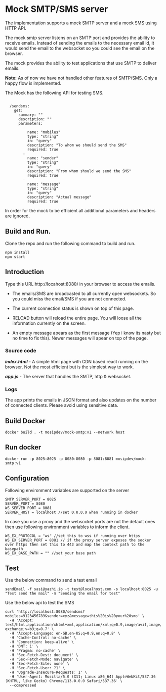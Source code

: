 # Mock SMTP/SMS server
The implementation supports a mock SMTP server and a mock SMS using HTTP API.

The mock smtp server listens on an SMTP port and provides the ability to receive emails. Instead of sending the emails to the necessary email id,  it would send the email to the websocket so you could see the email on the browser. 

The mock provides the ability to test applications that use SMTP to deliver emails. 

__Note:__ As of now we have not handled other features of SMTP/SMS. Only a happy flow is implemented.

The Mock has the following API for testing SMS. 
```

  /sendsms: 
    get: 
      summary: ""
      description: ""
      parameters: 
        - 
          name: "mobiles"
          type: "string"
          in: "query"
          description: "To whom we should send the SMS"
          required: true
        - 
          name: "sender"
          type: "string"
          in: "query"
          description: "From whom should we send the SMS"
          required: true
        - 
          name: "message"
          type: "string"
          in: "query"
          description: "Actual message"
          required: true

```
In order for the mock to be efficient all additional parameters and headers are ignored. 

## Build and Run. 

Clone the repo and run the following command to build and run.

```
npm install
npm start
```

## Introduction

Type this URL http://locahost:8080/ in your browser to access the emails.

* The emails/SMS are broadcasted to all currently open websockets. So you could miss the email/SMS if you are not connected.  

* The current connection status is shown on top of this page.

* RELOAD button will reload the entire page. You will loose all the information currently on the screen.

* An empty message apears as the first message (Yep i know its nasty but no time to fix this). Newer messages will apear on top of the page. 

### Source code

_**index.html**_ - A simple html page with CDN based react running on the browser. Not the most efficient but is the simplest way to work.

_**app.js**_ - The server that handles the SMTP, http & websocket.

### Logs

The app prints the emails in JSON format and also updates on the number of connected clients. Please avoid using sensitive data.

## Build Docker

```
docker build . -t mosipdev/mock-smtp:v1 --network host
```

## Run docker

```
docker run -p 8025:8025 -p 8080:8080 -p 8081:8081 mosipdev/mock-smtp:v1
```

## Configuration

Following environment variables are supported on the server

```
SMTP_SERVER_PORT = 8025
SERVER_PORT = 8080
WS_SERVER_PORT = 8081
SERVER_HOST = localhost //set 0.0.0.0 when running in docker
```

In case you use a proxy and the websocket ports are not the default ones then use following environment variables to inform the client.

```
WS_EX_PROTOCOL = "ws" //set this to wss if running over https
WS_EX_SERVER_PORT = 8081 // if the proxy server exposes the socker over https then set this to 443 and map the context path to the basepath
WS_EX_BASE_PATH = "" //set your base path
```

## Test

Use the below command to send a test email
```
sendEmail -f sasi@yazhi.io -t test@localhost.com -s localhost:8025 -u "Test send the mail" -m "Sending the email for test"
```
Use the below api to test the SMS
```
curl 'http://localhost:8080/sendsms?mobiles=9123456789&sender=xyz&message=this%20is%20your%20sms' \
  -H 'Accept: text/html,application/xhtml+xml,application/xml;q=0.9,image/avif,image/webp,image/apng,*/*;q=0.8,application/signed-exchange;v=b3;q=0.7' \
  -H 'Accept-Language: en-GB,en-US;q=0.9,en;q=0.8' \
  -H 'Cache-Control: no-cache' \
  -H 'Connection: keep-alive' \
  -H 'DNT: 1' \
  -H 'Pragma: no-cache' \
  -H 'Sec-Fetch-Dest: document' \
  -H 'Sec-Fetch-Mode: navigate' \
  -H 'Sec-Fetch-Site: none' \
  -H 'Sec-Fetch-User: ?1' \
  -H 'Upgrade-Insecure-Requests: 1' \
  -H 'User-Agent: Mozilla/5.0 (X11; Linux x86_64) AppleWebKit/537.36 (KHTML, like Gecko) Chrome/113.0.0.0 Safari/537.36' \
  --compressed
```
